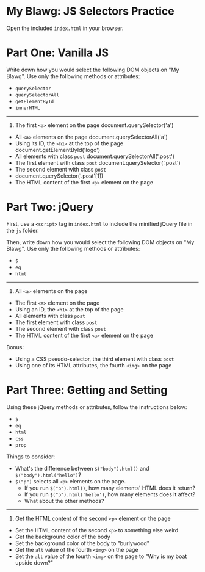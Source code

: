 # My Blawg: JS Selectors Practice

Open the included `index.html` in your browser.

# Part One: Vanilla JS

Write down how you would select the following DOM objects on "My Blawg". Use only the following methods or attributes:

- `querySelector`
- `querySelectorAll`
- `getElementById`
- `innerHTML`

---

1. The first `<a>` element on the page
  document.querySelector('a')
- All `<a>` elements on the page
  document.querySelectorAll('a')
- Using its ID, the `<h1>` at the top of the page
  document.getElementById('logo')
- All elements with class `post`
  document.querySelectorAll('.post')
- The first element with class `post`
  document.querySelector('.post')
- The second element with class `post`
- document.querySelector('.post'[1])
- The HTML content of the first `<p>` element on the page

# Part Two: jQuery

First, use a `<script>` tag in `index.html` to include the minified jQuery file in the `js` folder.

Then, write down how you would select the following DOM objects on "My Blawg". Use only the following methods or attributes:

- `$`
- `eq`
- `html`

---

1. All `<a>` elements on the page
- The first `<a>` element on the page
- Using an ID, the `<h1>` at the top of the page
- All elements with class `post`
- The first element with class `post`
- The second element with class `post`
- The HTML content of the first `<a>` element on the page

Bonus:
- Using a CSS pseudo-selector, the third element with class `post`
- Using one of its HTML attributes, the fourth `<img>` on the page

# Part Three: Getting and Setting

Using these jQuery methods or attributes, follow the instructions below:

- `$`
- `eq`
- `html`
- `css`
- `prop`

Things to consider:
- What's the difference between `$("body").html()` and `$("body").html("hello")`?
- `$("p")` selects all `<p>` elements on the page.
  - If you run `$("p").html()`, how many elements' HTML does it return?
  - If you run `$("p").html('hello')`, how many elements does it affect?
  - What about the other methods?

---

1. Get the HTML content of the second `<p>` element on the page
- Set the HTML content of the second `<p>` to something else weird
- Get the background color of the body
- Set the background color of the body to "burlywood"
- Get the `alt` value of the fourth `<img>` on the page
- Set the `alt` value of the fourth `<img>` on the page to "Why is my boat upside down?"
